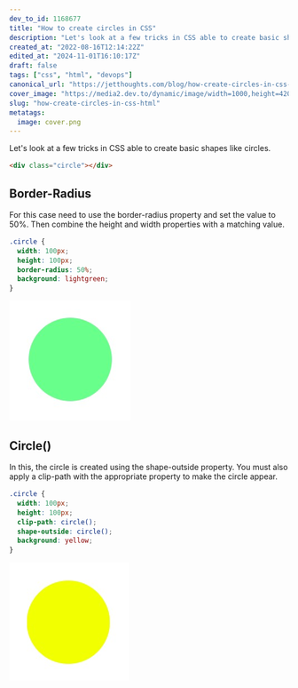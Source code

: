 ```yaml
---
dev_to_id: 1168677
title: "How to create circles in CSS"
description: "Let's look at a few tricks in CSS able to create basic shapes like circles.    &lt;div..."
created_at: "2022-08-16T12:14:22Z"
edited_at: "2024-11-01T16:10:17Z"
draft: false
tags: ["css", "html", "devops"]
canonical_url: "https://jetthoughts.com/blog/how-create-circles-in-css-html/"
cover_image: "https://media2.dev.to/dynamic/image/width=1000,height=420,fit=cover,gravity=auto,format=auto/https%3A%2F%2Fmedia.dev.to%2Fcdn-cgi%2Fimage%2Fwidth%3D1000%2Cheight%3D420%2Cfit%3Dcover%2Cgravity%3Dauto%2Cformat%3Dauto%2Fhttps%253A%252F%252Fdev-to-uploads.s3.amazonaws.com%252Fuploads%252Farticles%252F7xzg60il1ng1f5og0gqo.png"
slug: "how-create-circles-in-css-html"
metatags:
  image: cover.png
---
```

Let's look at a few tricks in CSS able to create basic shapes like circles.
```html
<div class="circle"></div>
```

## Border-Radius
For this case need to use the border-radius property and set the value to 50%. Then combine the height and width properties with a matching value.
```css
.circle {
  width: 100px;
  height: 100px;
  border-radius: 50%;
  background: lightgreen;
}
```
![Image description](file_0.png)

## Circle()
In this, the circle is created using the shape-outside property. You must also apply a clip-path with the appropriate property to make the circle appear.
```css
.circle {
  width: 100px;
  height: 100px;
  clip-path: circle();
  shape-outside: circle();
  background: yellow; 
}
```
![Image description](file_1.png)
  
